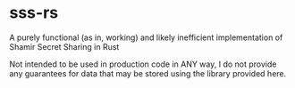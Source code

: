 # sss-rs
A purely functional (as in, working) and likely inefficient implementation of Shamir Secret Sharing in Rust

Not intended to be used in production code in ANY way, I do not provide any guarantees for data that
may be stored using the library provided here.
